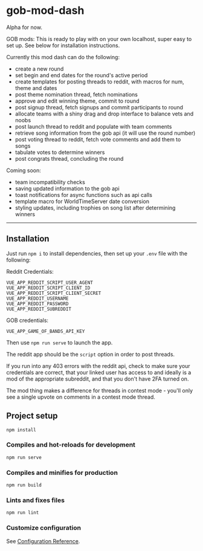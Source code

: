 # gob-mod-dash

Alpha for now.

GOB mods: This is ready to play with on your own localhost, super easy to set up. See below for installation instructions.

Currently this mod dash can do the following:

- create a new round
- set begin and end dates for the round's active period
- create templates for posting threads to reddit, with macros for num, theme and dates
- post theme nomination thread, fetch nominations
- approve and edit winning theme, commit to round
- post signup thread, fetch signups and commit participants to round
- allocate teams with a shiny drag and drop interface to balance vets and noobs
- post launch thread to reddit and populate with team comments
- retrieve song information from the gob api (it will use the round number)
- post voting thread to reddit, fetch vote comments and add them to songs
- tabulate votes to determine winners
- post congrats thread, concluding the round

Coming soon:

- team incompatibility checks
- saving updated information to the gob api
- toast notifications for async functions such as api calls
- template macro for WorldTimeServer date conversion
- styling updates, including trophies on song list after determining winners

---

## Installation

Just run `npm i` to install dependencies, then set up your `.env` file with the following:

Reddit Credentials:
```
VUE_APP_REDDIT_SCRIPT_USER_AGENT
VUE_APP_REDDIT_SCRIPT_CLIENT_ID
VUE_APP_REDDIT_SCRIPT_CLIENT_SECRET
VUE_APP_REDDIT_USERNAME
VUE_APP_REDDIT_PASSWORD
VUE_APP_REDDIT_SUBREDDIT
```
GOB credentials:

```
VUE_APP_GAME_OF_BANDS_API_KEY
```

Then use `npm run serve` to launch the app.

The reddit app should be the `script` option in order to post threads.

If you run into any 403 errors with the reddit api, check to make sure your credentials are correct, that your linked user has access to and ideally is a mod of the appropriate subreddit, and that you don't have 2FA turned on.

The mod thing makes a difference for threads in contest mode - you'll only see a single upvote on comments in a contest mode thread.

## Project setup
```
npm install
```

### Compiles and hot-reloads for development
```
npm run serve
```

### Compiles and minifies for production
```
npm run build
```

### Lints and fixes files
```
npm run lint
```

### Customize configuration
See [Configuration Reference](https://cli.vuejs.org/config/).
